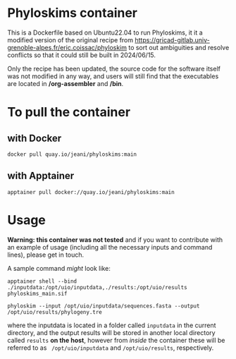 # Phyloskims container

This is a Dockerfile based on Ubuntu22.04 to run Phyloskims, it it a modified version of the original recipe from https://gricad-gitlab.univ-grenoble-alpes.fr/eric.coissac/phyloskim to sort out ambiguities and resolve conflicts so that it could still
be built in 2024/06/15.

Only the recipe has been updated, the source code for the software itself was not modified in any way, and users will still find that the executables are located in **/org-assembler** and **/bin**.

# To pull the container

## with Docker

`docker pull quay.io/jeani/phyloskims:main`

## with Apptainer

`apptainer pull docker://quay.io/jeani/phyloskims:main`

# Usage

**Warning: this container was not tested** and if you want to contribute with an example of usage (including all the necessary inputs and command lines), please get in touch.

A sample command *might* look like:

```
apptainer shell --bind ./inputdata:/opt/uio/inputdata,./results:/opt/uio/results phyloskims_main.sif

phyloskim --input /opt/uio/inputdata/sequences.fasta --output /opt/uio/results/phylogeny.tre
```

where the inputdata is located in a folder called `inputdata` in the current directory, and the output results will be stored in another local directory called `results` **on the host**, however from *inside* the container these will be referred to as ` /opt/uio/inputdata` and `/opt/uio/results`, respectively.
